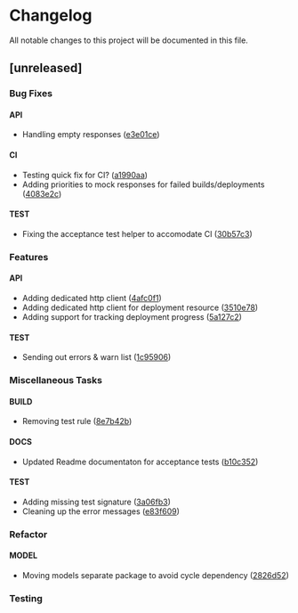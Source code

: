 # Changelog
All notable changes to this project will be documented in this file.

## [unreleased]

### Bug Fixes

#### API

- Handling empty responses ([e3e01ce](e3e01ceba8a00e7d371ad1f27b20a081671c92e2))

#### CI

- Testing quick fix for CI? ([a1990aa](a1990aa08e778bd047fd9d6def65ba9b8af86511))
- Adding priorities to mock responses for failed builds/deployments ([4083e2c](4083e2c36d720b7368fcea3d837d4f0419063ec2))

#### TEST

- Fixing the acceptance test helper to accomodate CI ([30b57c3](30b57c307e3e2879e6c5e07c09907a6bdeb22977))

### Features

#### API

- Adding dedicated http client ([4afc0f1](4afc0f13068fd47f746b72b84d22f979405626d7))
- Adding dedicated http client for deployment resource ([3510e78](3510e78a7015f9cbedb17503500036392e9474b9))
- Adding support for tracking deployment progress ([5a127c2](5a127c2fae6692b23616cc0bef967290848c51b8))

#### TEST

- Sending out errors & warn list ([1c95906](1c959069a473aef4b63d22bc1a04b9367ef82fe8))

### Miscellaneous Tasks

#### BUILD

- Removing test rule ([8e7b42b](8e7b42b97922e6aa227dffef8fe5a00c4814bd03))

#### DOCS

- Updated Readme documentaton for acceptance tests ([b10c352](b10c3523e9978a4e560c4867c38d1d55ba932fff))

#### TEST

- Adding missing test signature ([3a06fb3](3a06fb322327bd60f28097ff9b2009aab7b6519d))
- Cleaning up the error messages ([e83f609](e83f609034ff4364772bca59af01b53afb97e233))

### Refactor

#### MODEL

- Moving models separate package to avoid cycle dependency ([2826d52](2826d5251190c5606108fb800a7fb548ab2e4051))

### Testing

